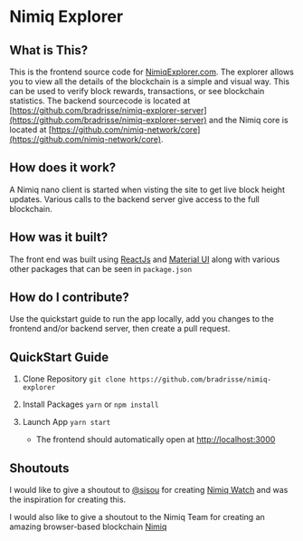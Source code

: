 # Nimiq Explorer

## What is This?
This is the frontend source code for [NimiqExplorer.com](https://nimiqexplorer.com). The explorer allows you to view all the details of the blockchain is a simple and visual way. This can be used to verify block rewards, transactions, or see blockchain statistics. The backend sourcecode is located at [https://github.com/bradrisse/nimiq-explorer-server](https://github.com/bradrisse/nimiq-explorer-server) and the Nimiq core is located at [https://github.com/nimiq-network/core](https://github.com/nimiq-network/core).

## How does it work?
A Nimiq nano client is started when visting the site to get live block height updates. Various calls to the backend server give access to the full blockchain.

## How was it built?
The front end was built using [ReactJs](https://reactjs.org/) and [Material UI](https://material-ui-next.com/) along with various other packages that can be seen in `package.json`

## How do I contribute?
Use the quickstart guide to run the app locally, add you changes to the frontend and/or backend server, then create a pull request.

## QuickStart Guide

1. Clone Repository `git clone https://github.com/bradrisse/nimiq-explorer`
    
2. Install Packages `yarn` or `npm install`
    
3. Launch App `yarn start`
    - The frontend should automatically open at [http://localhost:3000](http://localhost:3000)
    
## Shoutouts

I would like to give a shoutout to [@sisou](https://github.com/sisou) for creating [Nimiq Watch](https://nimiq.watch) and was the inspiration for creating this.

I would also like to give a shoutout to the Nimiq Team for creating an amazing browser-based blockchain [Nimiq](https://nimiq.com)
    
